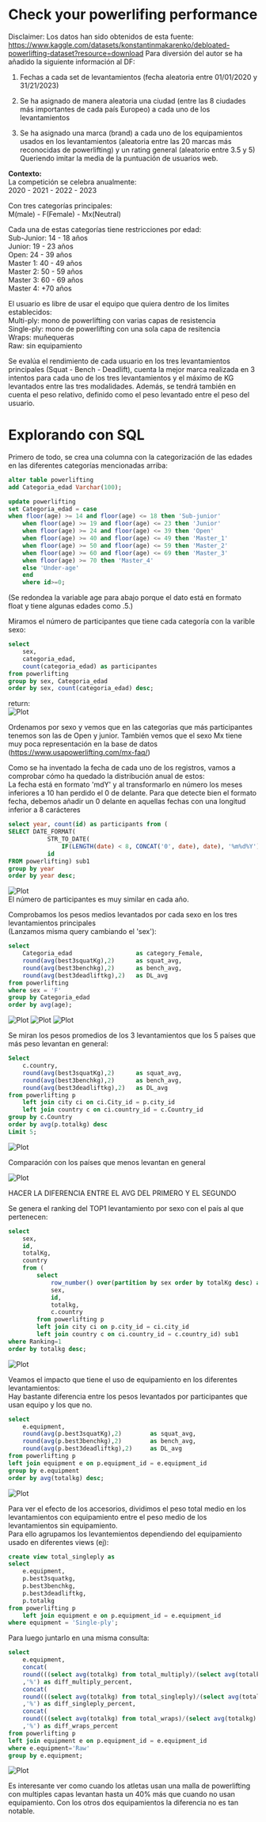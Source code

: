 # Check your powerlifing performance
Disclaimer: 
Los datos han sido obtenidos de esta fuente: 
https://www.kaggle.com/datasets/konstantinmakarenko/debloated-powerlifting-dataset?resource=download
Para diversión del autor se ha añadido la siguiente información al DF:

1. Fechas a cada set de levantamientos (fecha aleatoria entre 01/01/2020 y 31/21/2023) 

2. Se ha asignado de manera aleatoria una ciudad (entre las 8 ciudades más importantes de cada país Europeo) a cada uno de los levantamientos

3. Se ha asignado una marca (brand) a cada uno de los equipamientos usados en los levantamientos (aleatoria entre las 20 marcas más reconocidas de powerlifting) y un rating general (aleatorio entre 3.5 y 5) Queriendo imitar la media de la puntuación de usuarios web. 

**Contexto:**\
La competición se celebra anualmente:\
2020 - 2021 - 2022 - 2023

Con tres categorías principales:\
M(male) - F(Female) - Mx(Neutral)

Cada una de estas categorías tiene restricciones por edad: \
Sub-Junior: 14 - 18 años\
Junior: 19 - 23 años\
Open: 24 - 39 años\
Master 1: 40 - 49 años\
Master 2: 50 - 59 años\
Master 3: 60 - 69 años\
Master 4: +70 años

El usuario es libre de usar el equipo que quiera dentro de los limites establecidos: \
Multi-ply: mono de powerlifting con varias capas de resistencia\
Single-ply: mono de powerlifting con una sola capa de resitencia\
Wraps: muñequeras\
Raw: sin equipamiento

Se evalúa el rendimiento de cada usuario en los tres levantamientos principales (Squat - Bench - Deadlift), cuenta la mejor marca realizada en 3 intentos para cada uno de los tres levantamientos y el máximo de KG levantados entre las tres modalidades. Además, se tendrá también en cuenta el peso relativo, definido como el peso levantado entre el peso del usuario. 

# Explorando con SQL

Primero de todo, se crea una columna con la categorización de las edades en las diferentes categorías mencionadas arriba: 
```sql
alter table powerlifting
add Categoria_edad Varchar(100);

update powerlifting 
set Categoria_edad = case 
when floor(age) >= 14 and floor(age) <= 18 then 'Sub-junior'
    when floor(age) >= 19 and floor(age) <= 23 then 'Junior'
    when floor(age) >= 24 and floor(age) <= 39 then 'Open'
    when floor(age) >= 40 and floor(age) <= 49 then 'Master_1'
    when floor(age) >= 50 and floor(age) <= 59 then 'Master_2'
    when floor(age) >= 60 and floor(age) <= 69 then 'Master_3'
    when floor(age) >= 70 then 'Master_4'
    else 'Under-age'
    end
    where id>=0;
```
(Se redondea la variable age para abajo porque el dato está en formato float y tiene algunas edades como .5.)


Miramos el número de participantes que tiene cada categoría con la varible sexo:
```sql
select 
	sex, 
	categoria_edad, 
	count(categoria_edad) as participantes 
from powerlifting
group by sex, Categoria_edad
order by sex, count(categoria_edad) desc;
```
return:\
![Plot](images/Users_per_sex_age.png)

Ordenamos por sexo y vemos que en las categorías que más participantes tenemos son las de Open y junior. También vemos que el sexo Mx tiene muy poca representación en la base de datos (https://www.usapowerlifting.com/mx-faq/)

Como se ha inventado la fecha de cada uno de los registros, vamos a comprobar cómo ha quedado la distribución anual de estos: \
La fecha está en formato 'mdY' y al transformarlo en número los meses inferiores a 10 han perdido el 0 de delante. Para que detecte bien el formato fecha, debemos añadir un 0 delante en aquellas fechas con una longitud inferior a 8 carácteres
```sql
select year, count(id) as participants from (
SELECT DATE_FORMAT(
           STR_TO_DATE(
               IF(LENGTH(date) < 8, CONCAT('0', date), date), '%m%d%Y'), '%Y') AS Year,
           id
FROM powerlifting) sub1
group by year
order by year desc;
```
![Plot](images/Year_data.png)\
El número de participantes es muy similar en cada año.


Comprobamos los pesos medios levantados por cada sexo en los tres levantamientos principales\
(Lanzamos misma query cambiando el 'sex'): 

```sql
select 
	Categoria_edad 					as category_Female, 
	round(avg(best3squatKg),2) 		as squat_avg, 
	round(avg(best3benchkg),2) 		as bench_avg, 
	round(avg(best3deadliftkg),2) 	as DL_avg 
from powerlifting
where sex = 'F'
group by Categoria_edad
order by avg(age);
```
![Plot](images/Female_AVG_lifts.png)
![Plot](images/Male_AVG_lifts.png)
![Plot](images/Mx_AVG_lifts.png)

Se miran los pesos promedios de los 3 levantamientos que los 5 países que más peso levantan en general:

```sql
Select 
	c.country, 
	round(avg(best3squatKg),2)	 	as squat_avg, 
	round(avg(best3benchkg),2) 		as bench_avg, 
	round(avg(best3deadliftkg),2) 	as DL_avg 
from powerlifting p 
	left join city ci on ci.City_id = p.city_id
	left join country c on ci.country_id = c.Country_id
group by c.Country
order by avg(p.totalkg) desc
Limit 5; 
```
![Plot](images/AVG_Weight_Country.png)

Comparación con los países que menos levantan en general

![Plot](images/AVG_Weight_Country_min.png)

HACER LA DIFERENCIA ENTRE EL AVG DEL PRIMERO Y EL SEGUNDO

Se genera el ranking del TOP1 levantamiento por sexo con el país al que pertenecen:

```sql
select 
    sex,
    id,
    totalKg,
    country
    from (
		select 
			row_number() over(partition by sex order by totalKg desc) as Ranking,
            sex,
            id, 
            totalkg, 
            c.country
		from powerlifting p 
        left join city ci on p.city_id = ci.city_id
        left join country c on ci.country_id = c.country_id) sub1
where Ranking=1
order by totalkg desc;
```

![Plot](images/Top_1_lifts.png)




Veamos el impacto que tiene el uso de equipamiento en los diferentes levantamientos:\
Hay bastante diferencia entre los pesos levantados por participantes que usan equipo y los que no.

```sql
select 
	e.equipment,
	round(avg(p.best3squatKg),2)	 	as squat_avg, 
	round(avg(p.best3benchkg),2) 		as bench_avg, 
	round(avg(p.best3deadliftkg),2) 	as DL_avg
from powerlifting p 
left join equipment e on p.equipment_id = e.equipment_id
group by e.equipment
order by avg(totalkg) desc;
```
![Plot](images/equipment_avg_lifts.png)

Para ver el efecto de los accesorios, dividimos el peso total medio en los levantamientos con equipamiento entre el peso medio de los levantamientos sin equipamiento. \
Para ello agrupamos los levantemientos dependiendo del equipamiento usado en diferentes views (ej):
```sql
create view total_singleply as 
select 
	e.equipment,
    p.best3squatkg,
    p.best3benchkg,
    p.best3deadliftkg,
    p.totalkg
from powerlifting p
	left join equipment e on p.equipment_id = e.equipment_id
where equipment = 'Single-ply';
```

Para luego juntarlo en una misma consulta:
```sql
select 
	e.equipment,
	concat(
    round(((select avg(totalkg) from total_multiply)/(select avg(totalkg) from total_raw)-1)*100,2)
    ,'%') as diff_multiply_percent,
    concat(
    round(((select avg(totalkg) from total_singleply)/(select avg(totalkg) from total_raw)-1)*100,2)
    ,'%') as diff_singleply_percent,
    concat(
    round(((select avg(totalkg) from total_wraps)/(select avg(totalkg) from total_raw)-1)*100,2)
    ,'%') as diff_wraps_percent
from powerlifting p 
left join equipment e on p.equipment_id = e.equipment_id
where e.equipment='Raw'
group by e.equipment;
```
![Plot](images/equipment_diff_perc.png)

Es interesante ver como cuando los atletas usan una malla de powerlifting con multiples capas levantan hasta un 40% más que cuando no usan equipamiento. Con los otros dos equipamientos la diferencia no es tan notable.
